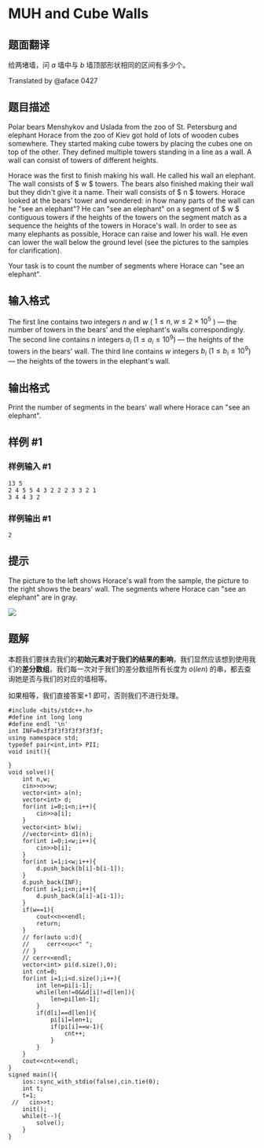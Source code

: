 # MUH and Cube Walls

## 题面翻译

给两堵墙，问 $a$ 墙中与 $b$ 墙顶部形状相同的区间有多少个。

Translated by @aface 0427


## 题目描述

Polar bears Menshykov and Uslada from the zoo of St. Petersburg and elephant Horace from the zoo of Kiev got hold of lots of wooden cubes somewhere. They started making cube towers by placing the cubes one on top of the other. They defined multiple towers standing in a line as a wall. A wall can consist of towers of different heights.

Horace was the first to finish making his wall. He called his wall an elephant. The wall consists of $ w $ towers. The bears also finished making their wall but they didn't give it a name. Their wall consists of $ n $ towers. Horace looked at the bears' tower and wondered: in how many parts of the wall can he "see an elephant"? He can "see an elephant" on a segment of $ w $ contiguous towers if the heights of the towers on the segment match as a sequence the heights of the towers in Horace's wall. In order to see as many elephants as possible, Horace can raise and lower his wall. He even can lower the wall below the ground level (see the pictures to the samples for clarification).

Your task is to count the number of segments where Horace can "see an elephant".

## 输入格式

The first line contains two integers $n$ and $w$ ( $1\le n,w \le 2 \times 10^5$ ) — the number of towers in the bears' and the elephant's walls correspondingly. The second line contains $n$ integers $a_i$ ($1 \le a_i \le 10^9$) — the heights of the towers in the bears' wall. The third line contains $w$ integers $b_i$ ($1 \le b_i \le 10^9$) — the heights of the towers in the elephant's wall.

## 输出格式

Print the number of segments in the bears' wall where Horace can "see an elephant".

## 样例 #1

### 样例输入 #1

```
13 5
2 4 5 5 4 3 2 2 2 3 3 2 1
3 4 4 3 2
```

### 样例输出 #1

```
2
```

## 提示

The picture to the left shows Horace's wall from the sample, the picture to the right shows the bears' wall. The segments where Horace can "see an elephant" are in gray.

 ![](https://cdn.luogu.com.cn/upload/vjudge_pic/CF471D/4bab2ce5008bc40c15cf28d8ffc04197c7f77d57.png)
## 题解
本题我们要抹去我们的**初始元素对于我们的结果的影响**，我们显然应该想到使用我们的**差分数组**，我们每一次对于我们的差分数组所有长度为 $o(len)$ 的串，都去查询她是否与我们的对应的墙相等。

如果相等，我们直接答案+1 即可，否则我们不进行处理。

```
#include <bits/stdc++.h>
#define int long long
#define endl '\n'
int INF=0x3f3f3f3f3f3f3f3f;
using namespace std;
typedef pair<int,int> PII;
void init(){
    
}
void solve(){
    int n,w;
    cin>>n>>w;
    vector<int> a(n);
    vector<int> d;
    for(int i=0;i<n;i++){
        cin>>a[i];
    } 
    vector<int> b(w);
    //vector<int> d1(n);
    for(int i=0;i<w;i++){
        cin>>b[i];
    }
    for(int i=1;i<w;i++){
        d.push_back(b[i]-b[i-1]);
    }
    d.push_back(INF);
    for(int i=1;i<n;i++){
        d.push_back(a[i]-a[i-1]);
    }
    if(w==1){
        cout<<n<<endl;
        return;
    }
    // for(auto u:d){
    //     cerr<<u<<" ";
    // }
    // cerr<<endl;
    vector<int> pi(d.size(),0);
    int cnt=0;
    for(int i=1;i<d.size();i++){
        int len=pi[i-1];
        while(len!=0&&d[i]!=d[len]){
            len=pi[len-1];
        }
        if(d[i]==d[len]){
            pi[i]=len+1;
            if(pi[i]==w-1){
                cnt++;
            }
        }
    }
    cout<<cnt<<endl;
}
signed main(){
    ios::sync_with_stdio(false),cin.tie(0);
    int t;
    t=1;
 //   cin>>t;
    init();
    while(t--){
        solve();
    }
}
```